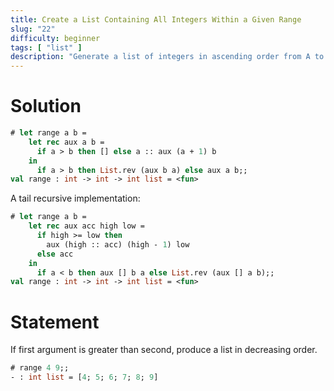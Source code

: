 ```yaml
---
title: Create a List Containing All Integers Within a Given Range
slug: "22"
difficulty: beginner
tags: [ "list" ]
description: "Generate a list of integers in ascending order from A to B, and in descending order if A is greater than B."
---
```


# Solution

```ocaml
# let range a b =
    let rec aux a b =
      if a > b then [] else a :: aux (a + 1) b
    in
      if a > b then List.rev (aux b a) else aux a b;;
val range : int -> int -> int list = <fun>
```

A tail recursive implementation:

```ocaml
# let range a b =
    let rec aux acc high low =
      if high >= low then
        aux (high :: acc) (high - 1) low
      else acc
    in
      if a < b then aux [] b a else List.rev (aux [] a b);;
val range : int -> int -> int list = <fun>
```

# Statement

If first argument is greater than second, produce a list in decreasing
order.

```ocaml
# range 4 9;;
- : int list = [4; 5; 6; 7; 8; 9]
```
